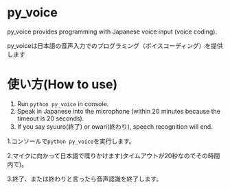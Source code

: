 # py_voice
py_voice provides programming with Japanese voice input (voice coding).

py_voiceは日本語の音声入力でのプログラミング（ボイスコーディング）を提供します

# 使い方(How to use)
1. Run ```python py_voice``` in console.
2. Speak in Japanese into the microphone (within 20 minutes because the timeout is 20 seconds).
3. If you say syuuro(終了) or owari(終わり), speech recognition will end.

1.コンソールで```python py_voice```を実行します。

2.マイクに向かって日本語で喋りかけます(タイムアウトが20秒なのでその時間内で)。

3.終了、または終わりと言ったら音声認識を終了します。